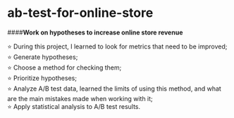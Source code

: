 # ab-test-for-online-store
####**Work on hypotheses to increase online store revenue**

⭐ During this project, I learned to look for metrics that need to be improved;  
⭐ Generate hypotheses;  
⭐ Choose a method for checking them;  
⭐ Prioritize hypotheses;  
⭐ Analyze A/B test data, learned the limits of using this method, and what are the main mistakes made when working with it;  
⭐ Apply statistical analysis to A/B test results.  
